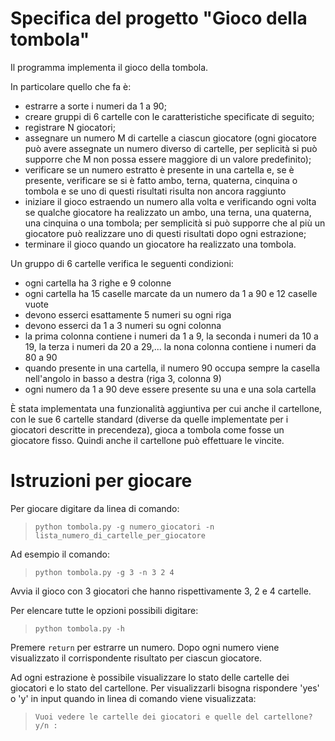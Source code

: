 # Specifica del progetto "Gioco della tombola"

Il programma implementa il gioco della tombola.

In particolare quello che fa è:

- estrarre a sorte i numeri da 1 a 90;
- creare gruppi di 6 cartelle con le caratteristiche specificate di seguito;
- registrare N giocatori;
- assegnare un numero M di cartelle a ciascun giocatore (ogni giocatore può avere assegnate un numero diverso di cartelle, per seplicità si può supporre che M non possa essere maggiore di un valore predefinito);
- verificare se un numero estratto è presente in una cartella e, se è presente, verificare se si è fatto ambo, terna, quaterna, cinquina o tombola e se uno di questi risultati risulta non ancora raggiunto
- iniziare il gioco estraendo un numero alla volta e verificando ogni volta se qualche giocatore ha realizzato un ambo, una terna, una quaterna, una cinquina o una tombola; per semplicità si può supporre che al più un giocatore può realizzare uno di questi risultati dopo ogni estrazione;
- terminare il gioco quando un giocatore ha realizzato una tombola.

Un gruppo di 6 cartelle verifica le seguenti condizioni:

- ogni cartella ha 3 righe e 9 colonne
- ogni cartella ha 15 caselle marcate da un numero da 1 a 90 e 12 caselle vuote
- devono esserci esattamente 5 numeri su ogni riga
- devono esserci da 1 a 3 numeri su ogni colonna
- la prima colonna contiene i numeri da 1 a 9, la seconda i numeri da 10 a 19, la terza i numeri da 20 a 29,... la nona colonna contiene i numeri da 80 a 90
- quando presente in una cartella, il numero 90 occupa sempre la casella nell'angolo in basso a destra (riga 3, colonna 9)
- ogni numero da 1 a 90 deve essere presente su una e una sola cartella

È stata implementata una funzionalità aggiuntiva per cui anche il cartellone, con le sue 6 cartelle standard (diverse da quelle implementate per i giocatori descritte in precendeza), gioca a tombola come fosse un giocatore fisso. Quindi anche il cartellone può effettuare le vincite.

# Istruzioni per giocare

Per giocare digitare da linea di comando:

> `python tombola.py -g numero_giocatori -n lista_numero_di_cartelle_per_giocatore`

Ad esempio il comando:

> `python tombola.py -g 3 -n 3 2 4`

Avvia il gioco con 3 giocatori che hanno rispettivamente 3, 2 e 4 cartelle.

Per elencare tutte le opzioni possibili digitare:

> `python tombola.py -h`

Premere `return` per estrarre un numero. Dopo ogni numero viene visualizzato il corrispondente risultato per ciascun giocatore.

Ad ogni estrazione è possibile visualizzare lo stato delle cartelle dei giocatori e lo stato del cartellone. Per visualizzarli bisogna rispondere 'yes' o 'y' in
input quando in linea di comando viene visualizzata:

> `Vuoi vedere le cartelle dei giocatori e quelle del cartellone? y/n :`


